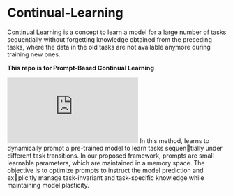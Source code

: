 # Continual-Learning

Continual Learning is a concept to learn a model for a large number of tasks sequentially without forgetting knowledge obtained from the preceding tasks, where the data in the old tasks are not available anymore during training new ones.

**This repo is for Prompt-Based Continual Learning**

![Learning to Prompt for Continual Learning](https://arxiv.org/pdf/2112.08654.pdf)
In this method, learns to dynamically prompt a pre-trained model to learn tasks sequentially under different task transitions. In our proposed framework, prompts are small learnable parameters, which are maintained in a memory space. The objective is to optimize prompts to instruct the model prediction and explicitly manage task-invariant and task-specific knowledge while maintaining model plasticity.
